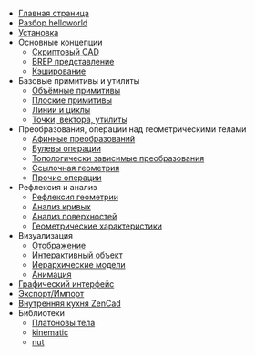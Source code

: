 * [Главная страница](index.html)
* [Разбор helloworld](helloworld.html)
* [Установка](installation.html)
* Основные концепции
	* [Скриптовый CAD](scriptcad.html)
	* [BREP представление](geomcore.html)
	* [Кэширование](caching.html)
* Базовые примитивы и утилиты
	* [Объёмные примитивы](prim3d.html)  
	* [Плоские примитивы](prim2d.html)  
	* [Линии и циклы](prim1d.html)  
	* [Точки, вектора, утилиты](prim0d.html)
* Преобразования, операции над геометрическими телами
	* [Афинные преобразований](trans0.html)  
	* [Булевы операции](bool.html)
	* [Топологически зависимые преобразования](fillet.html)  
	* [Ссылочная геометрия](ops3d.html)
	* [Прочие операции](other.html)
* Рефлексия и анализ
	* [Рефлексия геометрии](reflect.html)
	* [Анализ кривых](crvalgo.html)
	* [Анализ поверхностей](surfalgo.html)
	* [Геометрические характеристики](geomprop.html)
* Визуализация  
	* [Отображение](show.html)
	* [Интерактивный объект](interactive_object.html)  
	* [Иерархические модели](assemble.html)
	* [Анимация](animate.html)
* [Графический интерфейс](gui.html)
* [Экспорт/Импорт](expimp.html)
* [Внутренняя кухня ZenCad](internal.html)
* Библиотеки
	* [Платоновы тела](platonic.html)
	* [kinematic](kinematic.html)
	* [nut](nut.html)